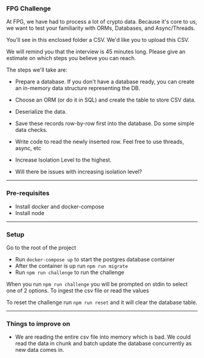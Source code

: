 ### FPG Challenge
At FPG, we have had to process a lot of crypto data. Because it's core to us, we want to test your familiarity with ORMs, Databases, and Async/Threads.

You'll see in this enclosed folder a CSV. We'd like you to upload this CSV.

We will remind you that the interview is 45 minutes long. Please give an estimate on which steps you believe you can reach.

The steps we'll take are:

* Prepare a database. If you don't have a database ready, you can create an in-memory data structure representing the DB.

* Choose an ORM (or do it in SQL) and create the table to store CSV data.

* Deserialize the data.

* Save these records row-by-row first into the database. Do some simple data checks.

* Write code to read the newly inserted row. Feel free to use threads, async, etc

* Increase Isolation Level to the highest.

* Will there be issues with increasing isolation level?

---

### Pre-requisites
* Install docker and docker-compose
* Install node

----

### Setup

Go to the root of the project

* Run `docker-compose up` to start the postgres database container
* After the container is up run `npm run migrate`
* Run `npm run challenge` to run the challenge

When you run `npm run challenge` you will be prompted on stdin to select
one of 2 options. To ingest the csv file or read the values

To reset the challenge run `npm run reset` and it will clear the database table.

---

### Things to improve on

* We are reading the entire csv file into memory which is bad. We could read the
data in chunk and batch update the database concurrently as new data comes in.